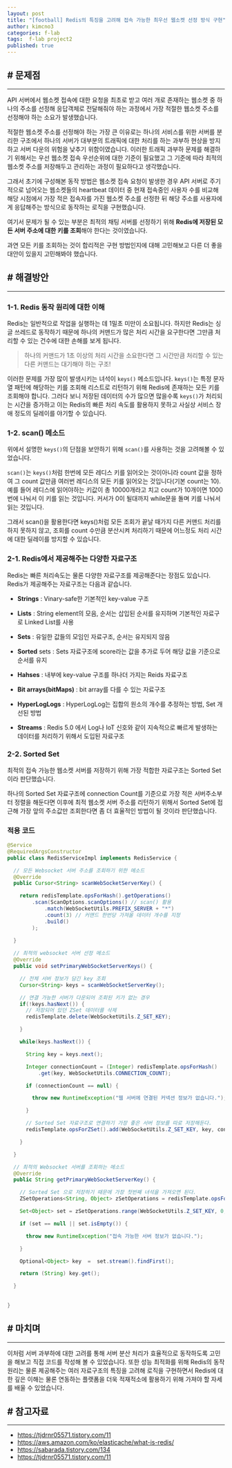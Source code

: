 ```yaml
---
layout: post
title: "[football] Redis의 특징을 고려해 접속 가능한 최우선 웹소켓 선정 방식 구현"
author: kimcno3
categories: f-lab
tags:  f-lab project2
published: true
---
```


## # 문제점
***
API 서버에서 웹소켓 접속에 대한 요청을 최초로 받고 여러 개로 존재하는 웹소켓 중 하나의 주소를 선정해 응답객체로 전달해줘야 하는 과정에서 가장 적절한 웹소켓 주소를 선정해야 하는 소요가 발생했습니다. 

적절한 웹소켓 주소를 선정해야 하는 가장 큰 이유로는 하나의 서비스를 위한 서버를 분리한 구조에서 하나의 서버가 대부분의 트래픽에 대한 처리를 하는 과부하 현상을 방지하고 서버 다운의 위험을 낮추기 위함이였습니다. 이러한 트래픽 과부하 문제를 해결하기 위해서는 우선 웹소켓 접속 우선순위에 대한 기준이 필요했고 그 기준에 따라 최적의 웹소켓 주소를 저장해두고 관리하는 과정이 필요하다고 생각했습니다.

그래서 초기에 구성해본 동작 방법은 웹소켓 접속 요청이 발생한 경우 API 서버로 주기적으로 넘어오는 웹소켓들의 heartbeat 데이터 중 현재 접속중인 사용자 수를 비교해 해당 시점에서 가장 적은 접속자를 가진 웹소켓 주소를 선정한 뒤 해당 주소를 사용자에게 응답해주는 방식으로 동작하는 로직을 구현했습니다.

여기서 문제가 될 수 있는 부분은 최적의 채팅 서버를 선정하기 위해 **Redis에 저장된 모든 서버 주소에 대한 키를 조회**해야 한다는 것이였습니다.

과연 모든 키를 조회하는 것이 합리적은 구현 방법인지에 대해 고민해보고 다른 더 좋을 대안이 있을지 고민해봐야 했습니다.

## # 해결방안
***

### 1-1. Redis 동작 원리에 대한 이해
Redis는 일반적으로 작업을 실행하는 데 1밀초 미만이 소요됩니다. 하지만 Redis는 싱글 쓰레드로 동작하기 때문에 하나의 커맨드가 많은 처리 시간을 요구한다면 그만큼 처리할 수 있는 건수에 대한 손해를 보게 됩니다.

> 하나의 커맨드가 1초 이상의 처리 시간을 소요한다면 그 시간만큼 처리할 수 있는 다른 커맨드는 대기해야 하는 구조!

이러한 문제를 가장 많이 발생시키는 녀석이 `keys()` 메소드입니다. `keys()`는 특정 문자열 패턴에 해당하는 키를 조회해 리스트로 리턴하기 위해 Redis에 존재하는 모든 키를 조회해야 합니다. 그러다 보니 저장된 데이터의 수가 많으면 많을수록 `keys()`가 처리되는 시간을 증가하고 이는 Redis의 빠른 처리 속도를 활용하지 못하고 사실상 서비스 장애 정도의 딜레이를 야기할 수 있습니다.

### 1-2. scan() 메소드
위에서 설명한 `keys()`의 단점을 보안하기 위해 `scan()`를 사용하는 것을 고려해볼 수 있었습니다.

`scan()`는 `keys()`처럼 한번에 모든 레디스 키를 읽어오는 것이아니라 count 값을 정하여 그 count 값만큼 여러번 레디스의 모든 키를 읽어오는 것입니다(기본 count는 10). 예를 들어 레디스에 읽어야하는 키값이 총 10000개라고 치고 count가 10개이면 1000번에 나눠서 이 키를 읽는 것입니다. 커서가 0이 될대까지 while문을 돌며 키를 나눠서 읽는 것입니다.

그래서 scan()을 활용한다면 keys()처럼 모든 조회가 끝날 때가지 다른 커맨드 처리를 하지 못하지 않고, 조회를 count 수만큼 분산시켜 처리하기 때문에 어느정도 처리 시간에 대한 딜레이를 방지할 수 있습니다.

### 2-1. Redis에서 제공해주는 다양한 자료구조
Redis는 빠른 처리속도는 물론 다양한 자료구조를 제공해준다는 장점도 있습니다. Redis가 제공해주는 자료구조는 다음과 같습니다.

- **Strings** : Vinary-safe한 기본적인 key-value 구조

- **Lists** : String element의 모음, 순서는 삽입된 순서를 유지하며 기본적인 자료구로 Linked List를 사용

- **Sets** : 유일한 값들의 모임인 자료구조, 순서는 유지되지 않음

- **Sorted** sets : Sets 자료구조에 score라는 값을 추가로 두어 해당 값을 기준으로 순서를 유지

- **Hahses** : 내부에 key-value 구조를 하나더 가지는 Reids 자료구조

- **Bit arrays(bitMaps)** : bit array를 다를 수 있는 자료구조

- **HyperLogLogs** : HyperLogLog는 집합의 원소의 개수를 추정하는 방법, Set 개선된 방법

- **Streams** : Redis 5.0 에서 Log나 IoT 신호와 같이 지속적으로 빠르게 발생하는 데이터를 처리하기 위해서 도입된 자료구조

### 2-2. Sorted Set
최적의 접속 가능한 웹소켓 서버를 저장하기 위해 가장 적합한 자료구조는 Sorted Set이라 판단했습니다. 

하나의 Sorted Set 자료구조에 connection Count를 기준으로 가장 적은 서버주소부터 정렬을 해둔다면 이후에 최적 웹소켓 서버 주소를 리턴하기 위해서 Sorted Set에 접근해 가장 앞의 주소값만 조회한다면 좀 더 효율적인 방법이 될 것이라 판단했습니다.

### 적용 코드

```java
@Service
@RequiredArgsConstructor
public class RedisServiceImpl implements RedisService {

  // 모든 Websocket 서버 주소를 조회하기 위한 메소드
  @Override
  public Cursor<String> scanWebSocketServerKey() {

    return redisTemplate.opsForHash().getOperations()
        .scan(ScanOptions.scanOptions() // scan() 활용
            .match(WebSocketUtils.PREFIX_SERVER + "*")
            .count(3) // 커맨드 한번당 가져올 데이터 개수를 지정
            .build()
        );

  }
  
  // 최적의 websocket 서버 선정 메소드
  @Override
  public void setPrimaryWebSocketServerKeys() {

    // 전체 서버 정보가 담긴 key 조회
    Cursor<String> keys = scanWebSocketServerKey();

    // 연결 가능한 서버가 다운되어 조회된 키가 없는 경우
    if(!keys.hasNext()) {
      // 저장되어 있던 ZSet 데이터를 삭제
      redisTemplate.delete(WebSocketUtils.Z_SET_KEY);

    }

    while(keys.hasNext()) {

      String key = keys.next();

      Integer connectionCount = (Integer) redisTemplate.opsForHash()
          .get(key, WebSocketUtils.CONNECTION_COUNT);

      if (connectionCount == null) {

        throw new RuntimeException("웹 서버에 연결된 커넥션 정보가 없습니다.");

      }

      // Sorted Set 자료구조로 연결하기 가장 좋은 서버 정보를 따로 저장해둔다.
      redisTemplate.opsForZSet().add(WebSocketUtils.Z_SET_KEY, key, connectionCount);

    }

  }

  // 최적의 Websocket 서버를 조회하는 메소드
  @Override
  public String getPrimaryWebSocketServerKey() {

    // Sorted Set 으로 저장하기 때문에 가장 첫번째 녀석을 가져오면 된다.
    ZSetOperations<String, Object> zSetOperations = redisTemplate.opsForZSet();

    Set<Object> set = zSetOperations.range(WebSocketUtils.Z_SET_KEY, 0, 0);

    if (set == null || set.isEmpty()) {

      throw new RuntimeException("접속 가능한 서버 정보가 없습니다.");

    }

    Optional<Object> key  =  set.stream().findFirst();

    return (String) key.get();

  }
  
  
}
```

## # 마치며
***
이처럼 서버 과부하에 대한 고려를 통해 서버 분산 처리가 효율적으로 동작하도록 고민을 해보고 직접 코드를 작성해 볼 수 있었습니다. 또한 성능 최적화를 위해 Redis의 동작 원리는 물론 제공해주는 여러 자료구조의 특징을 고려해 로직을 구현하면서 Redis에 대한 깊은 이해는 물론 연동하는 플랫폼을 더욱 적재적소에 활용하기 위해 가져야 할 자세를 배울 수 있었습니다.

## # 참고자료
***
- https://tjdrnr05571.tistory.com/11
- https://aws.amazon.com/ko/elasticache/what-is-redis/
- https://sabarada.tistory.com/134
- https://tjdrnr05571.tistory.com/11